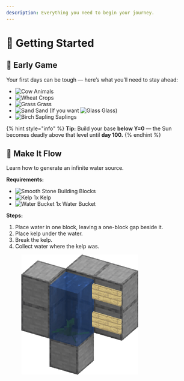 ```yaml
---
description: Everything you need to begin your journey.
---
```


# 🧭 Getting Started

## 🌱 Early Game

Your first days can be tough — here’s what you’ll need to stay ahead:

* <img src="https://i.imgur.com/A5g75bj.png" alt="Cow" data-size="line"> Animals
* <img src="https://i.imgur.com/xwGH7nB.png" alt="Wheat" data-size="line"> Crops
* <img src="https://i.imgur.com/1Cb2m4j.png" alt="Grass" data-size="line"> Grass
* <img src="https://i.imgur.com/nmxIk2S.png" alt="Sand" data-size="line"> Sand (If you want <img src="https://i.imgur.com/nkHtcj0.png" alt="Glass" data-size="line"> Glass)
* <img src="https://i.imgur.com/PCtzwc6.png" alt="Birch Sapling" data-size="line"> Saplings

{% hint style="info" %}
**Tip:** Build your base **below Y=0** — the Sun becomes deadly above that level until **day 100.**
{% endhint %}

## 🌊 Make It Flow

Learn how to generate an infinite water source.

**Requirements:**

* <img src="https://i.imgur.com/dZDCQBZ.png" alt="Smooth Stone" data-size="line"> Building Blocks
* <img src="https://i.imgur.com/bb48mcN.png" alt="Kelp" data-size="line"> 1x Kelp
* <img src="https://i.imgur.com/nlx2cja.png" alt="Water Bucket" data-size="line"> 1x Water Bucket

**Steps:**

1. Place water in one block, leaving a one-block gap beside it.
2. Place kelp under the water.
3. Break the kelp.
4. Collect water where the kelp was.

<div align="left" data-full-width="false"><figure><img src=".gitbook/assets/area_render.gif" alt="Illustration of the Infinite Source of Water." width="311"><figcaption></figcaption></figure></div>

